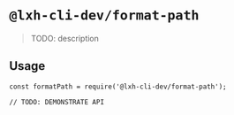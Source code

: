 # `@lxh-cli-dev/format-path`

> TODO: description

## Usage

```
const formatPath = require('@lxh-cli-dev/format-path');

// TODO: DEMONSTRATE API
```
